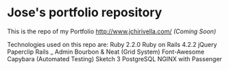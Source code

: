 # Jose's portfolio repository

This is the repo of my Portfolio http://www.jchirivella.com/ *(Coming Soon)* 

Technologies used on this repo are:
Ruby 2.2.0
Ruby on Rails 4.2.2
jQuery
Paperclip
Rails _ Admin
Bourbon & Neat (Grid System)
Font-Awesome
Capybara (Automated Testing)
Sketch 3
PostgreSQL
NGINX with Passenger


